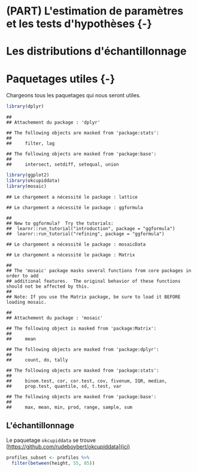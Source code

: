 # (PART) L'estimation de paramètres et les tests d'hypothèses {-} 

# Les distributions d'échantillonnage

# Paquetages utiles {-}

Chargeons tous les paquetages qui nous seront utiles.


```r
library(dplyr)
```

```
## 
## Attachement du package : 'dplyr'
```

```
## The following objects are masked from 'package:stats':
## 
##     filter, lag
```

```
## The following objects are masked from 'package:base':
## 
##     intersect, setdiff, setequal, union
```

```r
library(ggplot2)
library(okcupiddata)
library(mosaic)
```

```
## Le chargement a nécessité le package : lattice
```

```
## Le chargement a nécessité le package : ggformula
```

```
## 
## New to ggformula?  Try the tutorials: 
## 	learnr::run_tutorial("introduction", package = "ggformula")
## 	learnr::run_tutorial("refining", package = "ggformula")
```

```
## Le chargement a nécessité le package : mosaicData
```

```
## Le chargement a nécessité le package : Matrix
```

```
## 
## The 'mosaic' package masks several functions from core packages in order to add 
## additional features.  The original behavior of these functions should not be affected by this.
## 
## Note: If you use the Matrix package, be sure to load it BEFORE loading mosaic.
```

```
## 
## Attachement du package : 'mosaic'
```

```
## The following object is masked from 'package:Matrix':
## 
##     mean
```

```
## The following objects are masked from 'package:dplyr':
## 
##     count, do, tally
```

```
## The following objects are masked from 'package:stats':
## 
##     binom.test, cor, cor.test, cov, fivenum, IQR, median,
##     prop.test, quantile, sd, t.test, var
```

```
## The following objects are masked from 'package:base':
## 
##     max, mean, min, prod, range, sample, sum
```

## L'échantillonnage

Le paquetage `okcupiddata` se trouve [https://github.com/rudeboybert/okcupiddata](ici)


```r
profiles_subset <- profiles %>% 
  filter(between(height, 55, 85))
```

